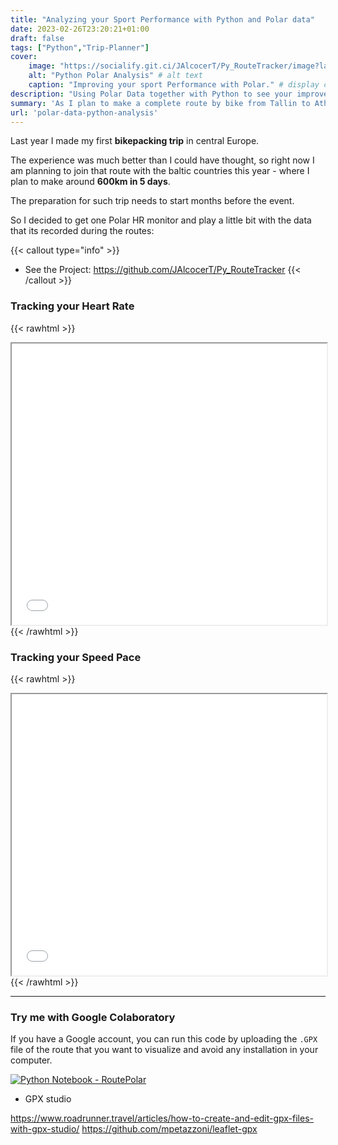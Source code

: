 ```yaml
---
title: "Analyzing your Sport Performance with Python and Polar data"
date: 2023-02-26T23:20:21+01:00
draft: false
tags: ["Python","Trip-Planner"]
cover:
    image: "https://socialify.git.ci/JAlcocerT/Py_RouteTracker/image?language=1&name=1&owner=1&theme=Auto" # image path/url    
    alt: "Python Polar Analysis" # alt text
    caption: "Improving your sport Performance with Polar." # display caption under cover
description: "Using Polar Data together with Python to see your improvement in performance.Python Route Tracker."
summary: 'As I plan to make a complete route by bike from Tallin to Athens, I need to track how my fitness level improves over the months, to be ready for the next challenge. Polar and Python are helping me with it.'
url: 'polar-data-python-analysis'
---
```


Last year I made my first **bikepacking trip** in central Europe.

The experience was much better than I could have thought, so right now I am planning to join that route with the baltic countries this year - where I plan to make around **600km in 5 days**.

The preparation for such trip needs to start months before the event.

So I decided to get one Polar HR monitor and play a little bit with the data that its recorded during the routes:

{{< callout type="info" >}}
* See the Project: https://github.com/JAlcocerT/Py_RouteTracker
{{< /callout >}}

### Tracking your Heart Rate

{{< rawhtml >}} 
<iframe src="/videos/Output_HR_Distrib.html"
style="width: 100%; height: 450px;"></iframe>
{{< /rawhtml >}}

### Tracking your Speed Pace

{{< rawhtml >}} 
<iframe src="/videos/Output_Speed_Distrib.html"
style="width: 100%; height: 450px;"></iframe>
{{< /rawhtml >}}

---

### Try me with Google Colaboratory

If you have a Google account, you can run this code by uploading the `.GPX` file of the route that you want to visualize and avoid any installation in your computer.

[![Python Notebook - RoutePolar](/img/OpenInColab.svg)](https://colab.research.google.com/github/JAlcocerT/Py_RouteTracker/blob/main/Py_RoutePolar.ipynb)


* GPX studio

 https://www.roadrunner.travel/articles/how-to-create-and-edit-gpx-files-with-gpx-studio/
 https://github.com/mpetazzoni/leaflet-gpx